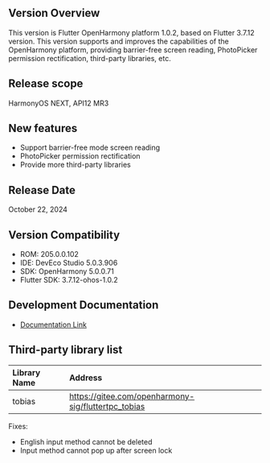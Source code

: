 ## Version Overview
This version is Flutter OpenHarmony platform 1.0.2, based on Flutter 3.7.12 version. This version supports and improves the capabilities of the OpenHarmony platform, providing barrier-free screen reading, PhotoPicker permission rectification, third-party libraries, etc.

## Release scope
HarmonyOS NEXT, API12 MR3


## New features
- Support barrier-free mode screen reading
- PhotoPicker permission rectification
- Provide more third-party libraries

## Release Date
October 22, 2024

## Version Compatibility 

- ROM: 205.0.0.102
- IDE: DevEco Studio 5.0.3.906
- SDK: OpenHarmony 5.0.0.71
- Flutter SDK: 3.7.12-ohos-1.0.2

## Development Documentation

- [Documentation Link](https://gitee.com/openharmony-sig/flutter_samples/tree/master/ohos/docs) 

## Third-party library list

|Library Name|Address|
|:----|:----|
|tobias|https://gitee.com/openharmony-sig/fluttertpc_tobias|

Fixes:
- English input method cannot be deleted
- Input method cannot pop up after screen lock